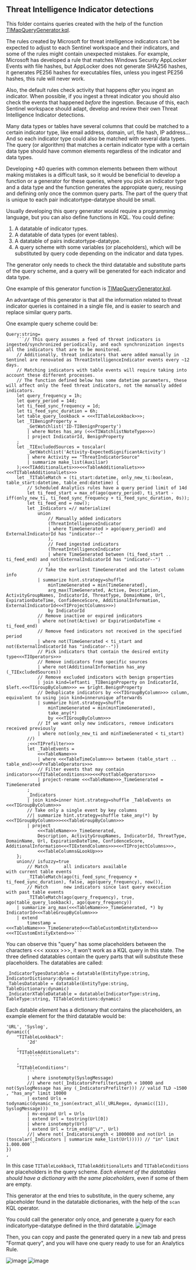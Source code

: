 ## Threat Intelligence Indicator detections

This folder contains queries created with the help of the function [TIMapQueryGenerator.kql](https://github.com/ep3p/Sentinel_KQL/blob/main/Functions/TIMapQueryGenerator.kql).

The rules created by Microsoft for threat intelligence indicators can't be expected to adjust to each Sentinel workspace and their indicators, and some of the rules might contain unexpected mistakes. For example, Microsoft has developed a rule that matches Windows Security AppLocker Events with file hashes, but AppLocker does not generate SHA256 hashes, it generates PE256 hashes for executables files, unless you ingest PE256 hashes, this rule will never work.

Also, the default rules check activity that happens *after* you ingest an indicator. When possible, if you ingest a threat indicator you should also check the events that happened *before* the ingestion. Because of this, each Sentinel workspace should adapt, develop and review their own Threat Intelligence Indicator detections.

Many data types or tables have several columns that could be matched to a certain indicator type, like email address, domain, url, file hash, IP address... And so each indicator type could also be matched with several data types. The query (or algorithm) that matches a certain indicator type with a certain data type should have common elements regardless of the indicator and data types.

Developing +40 queries with common elements between them without making mistakes is a difficult task, so it would be beneficial to develop a function or a generator for these queries, where you pick an indicator type and a data type and the function generates the appropiate query, reusing and defining only once the common query parts. The part of the query that is unique to each pair indicatortype-datatype should be small.

Usually developing this query generator would require a programming language, but you can also define functions in KQL. You could define:
1. A datatable of indicator types.
2. A datatable of data types (or event tables).
3. A datatable of pairs indicatortype-datatype.
4. A query scheme with some variables (or placeholders), which will be substituted by query code depending on the indicator and data types.

The generator only needs to check the third datatable and substitute parts of the query scheme, and a query will be generated for each indicator and data type.

One example of this generator function is [TIMapQueryGenerator.kql](https://github.com/ep3p/Sentinel_KQL/blob/main/Functions/TIMapQueryGenerator.kql).

An advantage of this generator is that all the information related to threat indicator queries is contained in a single file, and is easier to search and replace similar query parts.

One example query scheme could be:
```
Query:string=
    ```// This query assumes a feed of threat indicators is ingested/synchronized periodically, and each synchronization ingests all the indicators that are to be monitored.
    // Additionally, threat indicators that were added manually in Sentinel are renovated as ThreatIntelligenceIndicator events every ~12 days.
    // Matching indicators with table events will require taking into account these different processes.
    // The function defined below has some datetime parameters, these will affect only the feed threat indicators, not the manually added indicators.
    let query_frequency = 1h;
    let query_period = 14d;
    let ti_feed_sync_frequency = 1d;
    let ti_feed_sync_duration = 6h;
    let table_query_lookback = <<<TITableLookback>>>;
    let _TIBenignProperty =
        _GetWatchlist('ID-TIBenignProperty')
        | where Notes has_any (<<<TIWatchlistNoteType>>>)
        | project IndicatorId, BenignProperty
    ;
    let _TIExcludedSources = toscalar(
        _GetWatchlist('Activity-ExpectedSignificantActivity')
        | where Activity == "ThreatIndicatorSource"
        | summarize make_list(Auxiliar)
    );<<<TIAdditionalLets>>><<<TableAdditionalLets>>><<<TITableAdditionalLets>>>
    let _TITableMatch = (ti_start:datetime, only_new_ti:boolean, table_start:datetime, table_end:datetime) {
        // Scheduled Analytics rules have a query period limit of 14d
        let ti_feed_start = max_of(ago(query_period), ti_start - iff(only_new_ti, ti_feed_sync_frequency + ti_feed_sync_duration, 0s));
        let ti_feed_end = now();
        let _Indicators =// materialize(
            union
                // Manually added indicators
                (ThreatIntelligenceIndicator
                | where TimeGenerated > ago(query_period) and ExternalIndicatorId has "indicator--"
                ),
                // Feed ingested indicators
                (ThreatIntelligenceIndicator
                | where TimeGenerated between (ti_feed_start .. ti_feed_end) and not(ExternalIndicatorId has "indicator--")
                )
            // Take the earliest TimeGenerated and the latest column info
            | summarize hint.strategy=shuffle
                minTimeGenerated = min(TimeGenerated),
                arg_max(TimeGenerated, Active, Description, ActivityGroupNames, IndicatorId, ThreatType, DomainName, Url, ExpirationDateTime, ConfidenceScore, AdditionalInformation, ExternalIndicatorId<<<TIProjectColumns>>>)
                by IndicatorId
            // Remove inactive or expired indicators
            | where not(not(Active) or ExpirationDateTime < ti_feed_end)
            // Remove feed indicators not received in the specified period
            | where not(TimeGenerated < ti_start and not(ExternalIndicatorId has "indicator--"))
            // Pick indicators that contain the desired entity type<<<TIOperators>>>
            // Remove indicators from specific sources
            | where not(AdditionalInformation has_any (_TIExcludedSources))
            // Remove excluded indicators with benign properties
            | join kind=leftanti _TIBenignProperty on IndicatorId, $left.<<<TIGroupByColumn>>> == $right.BenignProperty
            // Deduplicate indicators by <<<TIGroupByColumn>>> column, equivalent to using join kind=innerunique afterwards
            | summarize hint.strategy=shuffle
                minTimeGenerated = min(minTimeGenerated),
                take_any(*)
                by <<<TIGroupByColumn>>>
            // If we want only new indicators, remove indicators received previously
            | where not(only_new_ti and minTimeGenerated < ti_start)
        //)
        ;<<<TIPrefilter>>>
        let _TableEvents =
            <<<TableName>>>
            | where <<<TableTimeColumn>>> between (table_start .. table_end)<<<PreTableOperators>>>
            // Filter events that may contain indicators<<<TITableConditions>>><<<PostTableOperators>>>
            | project-rename <<<TableName>>>_TimeGenerated = TimeGenerated
        ;
        _Indicators
        | join kind=inner hint.strategy=shuffle _TableEvents on <<<TIGroupByColumn>>>
        // Take only a single event by key columns
        //| summarize hint.strategy=shuffle take_any(*) by <<<TIGroupByColumn>>><<<TableGroupByColumn>>>
        | project
            <<<TableName>>>_TimeGenerated,
            Description, ActivityGroupNames, IndicatorId, ThreatType, DomainName, Url, ExpirationDateTime, ConfidenceScore, AdditionalInformation<<<TIExtendColumns>>><<<TIProjectColumns>>>,
            <<<TableColumns&LookUp>>>
    };
    union// isfuzzy=true
        // Match      all indicators available                                    with current table events
        _TITableMatch(ago(ti_feed_sync_frequency + ti_feed_sync_duration), false, ago(query_frequency), now()),
        // Match      new indicators since last query execution                   with past table events
        _TITableMatch(ago(query_frequency), true,                                 ago(table_query_lookback), ago(query_frequency))
    | summarize arg_max(<<<TableName>>>_TimeGenerated, *) by IndicatorId<<<TableGroupByColumn>>>
    | extend
        timestamp = <<<TableName>>>_TimeGenerated<<<TableCustomEntityExtend>>><<<TICustomEntityExtend>>>```
```
You can observe this "query" has some placeholders between the characters <<< xxxxx >>>, it won't work as a KQL query in this state. The three defined datatables contain the query parts that will substitute these placeholders. The datatables are called:
```
_IndicatorTypesDatatable = datatable(EntityType:string, IndicatorDictionary:dynamic)
_TablesDatatable = datatable(EntityType:string, TableDictionary:dynamic)
_IndicatorXTableDatatable = datatable(IndicatorType:string, TableType:string, TITableConditions:dynamic)
```
Each datable *element* has a dictionary that contains the placeholders, an example element for the third datatable would be:
```
'URL', 'Syslog',
dynamic({
    "TITableLookback":
        '2d'
    ,
    "TITableAdditionalLets":
        ``````
    ,
    "TITableConditions":
        ```
        | where isnotempty(SyslogMessage)
        //| where not(_IndicatorsPrefilterLength < 10000 and not(SyslogMessage has_any (_IndicatorsPrefilter))) // valid TLD ~1500 , "has_any" limit 10000
        | extend Urls = todynamic(dynamic_to_json(extract_all(_URLRegex, dynamic([1]), SyslogMessage)))
        | mv-expand Url = Urls
        | extend Url = tostring(Url[0])
        | where isnotempty(Url)
        | extend Url = trim_end(@"\/", Url)
        //| where not(_IndicatorsLength < 1000000 and not(Url in (toscalar(_Indicators | summarize make_list(Url))))) // "in" limit 1.000.000```
})
,
```
In this case ```TITableLookback```, ```TITableAdditionalLets``` and ```TITableConditions``` are placeholders in the query scheme. *Each element of the datatables should have a dictionary with the same placeholders*, even if some of them are empty.

This generator at the end tries to substitute, in the query scheme, any placeholder found in the datatable dictionaries, with the help of the ```scan``` KQL operator.

You could call the generator only once, and generate a query for each indicatortype-datatype defined in the third datatable.
![image](https://user-images.githubusercontent.com/2527990/197820399-c4b7e18a-5211-480e-a65d-8b29ac2df468.png)

Then, you can copy and paste the generated query in a new tab and press "Format query", and you will have one query ready to use for an Analytics Rule.

![image](https://user-images.githubusercontent.com/2527990/197820972-5d9aa918-17ca-44f1-9369-8c229613477f.png) ![image](https://user-images.githubusercontent.com/2527990/197821197-f25ce94e-3a3d-480e-a464-59e1ab3f5616.png)
